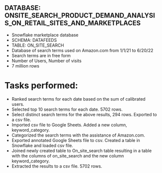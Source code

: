 ## DATABASE: ONSITE_SEARCH_PRODUCT_DEMAND_ANALYSIS_ON_RETAIL_SITES_AND_MARKETPLACES
- Snowflake marketplace database
- SCHEMA:  DATAFEEDS
- TABLE: ON_SITE_SEARCH
- Database of search terms used on Amazon.com from 1/1/21 to 6/20/22
- Search terms are in free form
- Number of Users, Number of visits
- 7 million rows

# Tasks performed:
- Ranked search terms for each date based on the sum of calibrated users.
- Selected top 10 search terms for each date. 5702 rows.
- Select distinct search terms for the above results, 294 rows.  Exported to a csv file.
- Imported csv file to Google Sheets.  Added a new column, keyword_category.
- Categorized the search terms with the assistance of Amazon.com.
- Exported annotated Google Sheets file to csv.  Created a table in Snowflake and loaded csv file.
- Joined newly created table to On_site_search table resulting in a table with the columns of on_site_search and the new column keyword_category.
- Extracted the results to a csv file.  5702 rows.
